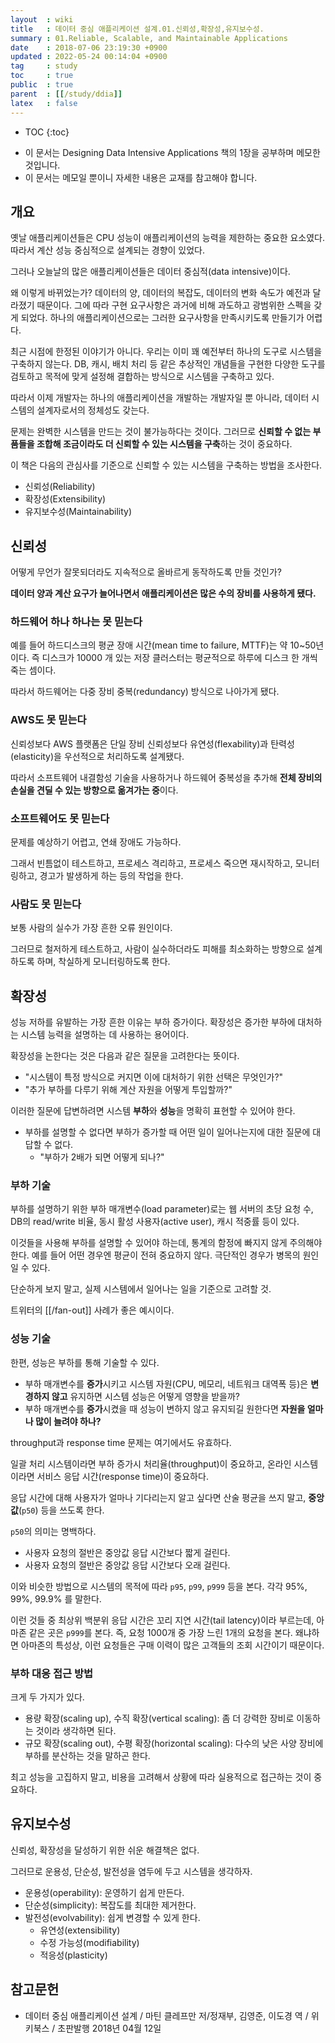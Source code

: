 ```yaml
---
layout  : wiki
title   : 데이터 중심 애플리케이션 설계.01.신뢰성,확장성,유지보수성.
summary : 01.Reliable, Scalable, and Maintainable Applications
date    : 2018-07-06 23:19:30 +0900
updated : 2022-05-24 00:14:04 +0900
tag     : study
toc     : true
public  : true
parent  : [[/study/ddia]]
latex   : false
---
```

* TOC
{:toc}

- 이 문서는 Designing Data Intensive Applications 책의 1장을 공부하며 메모한 것입니다.
- 이 문서는 메모일 뿐이니 자세한 내용은 교재를 참고해야 합니다.

## 개요

옛날 애플리케이션들은 CPU 성능이 애플리케이션의 능력을 제한하는 중요한 요소였다.
따라서 계산 성능 중심적으로 설계되는 경향이 있었다.

그러나 오늘날의 많은 애플리케이션들은 데이터 중심적(data intensive)이다.

왜 이렇게 바뀌었는가?
데이터의 양, 데이터의 복잡도, 데이터의 변화 속도가 예전과 달라졌기 때문이다.
그에 따라 구현 요구사항은 과거에 비해 과도하고 광범위한 스펙을 갖게 되었다.
하나의 애플리케이션으로는 그러한 요구사항을 만족시키도록 만들기가 어렵다.

최근 시점에 한정된 이야기가 아니다.
우리는 이미 꽤 예전부터 하나의 도구로 시스템을 구축하지 않는다.
DB, 캐시, 배치 처리 등 같은 추상적인 개념들을 구현한 다양한 도구를 검토하고 목적에 맞게 설정해 결합하는 방식으로 시스템을 구축하고 있다.

따라서 이제 개발자는 하나의 애플리케이션을 개발하는 개발자일 뿐 아니라,
데이터 시스템의 설계자로서의 정체성도 갖는다.

문제는 완벽한 시스템을 만드는 것이 불가능하다는 것이다.
그러므로 **신뢰할 수 없는 부품들을 조합해 조금이라도 더 신뢰할 수 있는 시스템을 구축**하는 것이 중요하다.

이 책은 다음의 관심사를 기준으로 신뢰할 수 있는 시스템을 구축하는 방법을 조사한다.

- 신뢰성(Reliability)
- 확장성(Extensibility)
- 유지보수성(Maintainability)


## 신뢰성

어떻게 무언가 잘못되더라도 지속적으로 올바르게 동작하도록 만들 것인가?

**데이터 양과 계산 요구가 늘어나면서 애플리케이션은 많은 수의 장비를 사용하게 됐다.**

### 하드웨어 하나 하나는 못 믿는다

예를 들어 하드디스크의 평균 장애 시간(mean time to failure, MTTF)는 약 10~50년이다.
즉 디스크가 10000 개 있는 저장 클러스터는 평균적으로 하루에 디스크 한 개씩 죽는 셈이다.

따라서 하드웨어는 다중 장비 중복(redundancy) 방식으로 나아가게 됐다.

### AWS도 못 믿는다

신뢰성보다 AWS 플랫폼은 단일 장비 신뢰성보다 유연성(flexability)과 탄력성(elasticity)을 우선적으로 처리하도록 설계됐다.

따라서 소프트웨어 내결함성 기술을 사용하거나 하드웨어 중복성을 추가해 **전체 장비의 손실을 견딜 수 있는 방향으로 옮겨가는 중**이다.

### 소프트웨어도 못 믿는다

문제를 예상하기 어렵고, 연쇄 장애도 가능하다.

그래서 빈틈없이 테스트하고, 프로세스 격리하고, 프로세스 죽으면 재시작하고, 모니터링하고, 경고가 발생하게 하는 등의 작업을 한다.

### 사람도 못 믿는다

보통 사람의 실수가 가장 흔한 오류 원인이다.

그러므로 철저하게 테스트하고, 사람이 실수하더라도 피해를 최소화하는 방향으로 설계하도록 하며, 착실하게 모니터링하도록 한다.

## 확장성

성능 저하를 유발하는 가장 흔한 이유는 부하 증가이다.
확장성은 증가한 부하에 대처하는 시스템 능력을 설명하는 데 사용하는 용어이다.

확장성을 논한다는 것은 다음과 같은 질문을 고려한다는 뜻이다.

- "시스템이 특정 방식으로 커지면 이에 대처하기 위한 선택은 무엇인가?"
- "추가 부하를 다루기 위해 계산 자원을 어떻게 투입할까?"

이러한 질문에 답변하려면 시스템 **부하**와 **성능**을 명확히 표현할 수 있어야 한다.

- 부하를 설명할 수 없다면 부하가 증가할 때 어떤 일이 일어나는지에 대한 질문에 대답할 수 없다.
    - "부하가 2배가 되면 어떻게 되나?" 

### 부하 기술

부하를 설명하기 위한 부하 매개변수(load parameter)로는 웹 서버의 초당 요청 수, DB의 read/write 비율, 동시 활성 사용자(active user), 캐시 적중률 등이 있다.

이것들을 사용해 부하를 설명할 수 있어야 하는데, 통계의 함정에 빠지지 않게 주의해야 한다.
예를 들어 어떤 경우엔 평균이 전혀 중요하지 않다.
극단적인 경우가 병목의 원인일 수 있다.

단순하게 보지 말고, 실제 시스템에서 일어나는 일을 기준으로 고려할 것.

트위터의 [[/fan-out]] 사례가 좋은 예시이다.

### 성능 기술

한편, 성능은 부하를 통해 기술할 수 있다.

- 부하 매개변수를 **증가**시키고 시스템 자원(CPU, 메모리, 네트워크 대역폭 등)은 **변경하지 않고** 유지하면 시스템 성능은 어떻게 영향을 받을까?
- 부하 매개변수를 **증가**시켰을 때 성능이 변하지 않고 유지되길 원한다면 **자원을 얼마나 많이 늘려야 하나?**

throughput과 response time 문제는 여기에서도 유효하다.

일괄 처리 시스템이라면 부하 증가시 처리율(throughput)이 중요하고,
온라인 시스템이라면 서비스 응답 시간(response time)이 중요하다.

응답 시간에 대해 사용자가 얼마나 기다리는지 알고 싶다면 산술 평균을 쓰지 말고, **중앙값**(`p50`) 등을 쓰도록 한다.

`p50`의 의미는 명백하다.

- 사용자 요청의 절반은 중앙값 응답 시간보다 짧게 걸린다.
- 사용자 요청의 절반은 중앙값 응답 시간보다 오래 걸린다.

이와 비슷한 방법으로 시스템의 목적에 따라 `p95`, `p99`, `p999` 등을 본다. 각각 95%, 99%, 99.9% 를 말한다.

이런 것들 중 최상위 백분위 응답 시간은 꼬리 지연 시간(tail latency)이라 부르는데, 아마존 같은 곳은 `p999`를 본다.
즉, 요청 1000개 중 가장 느린 1개의 요청을 본다.
왜냐하면 아마존의 특성상, 이런 요청들은 구매 이력이 많은 고객들의 조회 시간이기 때문이다.

### 부하 대응 접근 방법

크게 두 가지가 있다.

- 용량 확장(scaling up), 수직 확장(vertical scaling): 좀 더 강력한 장비로 이동하는 것이라 생각하면 된다.
- 규모 확장(scaling out), 수평 확장(horizontal scaling): 다수의 낮은 사양 장비에 부하를 분산하는 것을 말하곤 한다.

최고 성능을 고집하지 말고, 비용을 고려해서 상황에 따라 실용적으로 접근하는 것이 중요하다.


## 유지보수성

신뢰성, 확장성을 달성하기 위한 쉬운 해결책은 없다.

그러므로 운용성, 단순성, 발전성을 염두에 두고 시스템을 생각하자.

- 운용성(operability): 운영하기 쉽게 만든다.
- 단순성(simplicity): 복잡도를 최대한 제거한다.
- 발전성(evolvability): 쉽게 변경할 수 있게 한다.
    - 유연성(extensibility)
    - 수정 가능성(modifiability)
    - 적응성(plasticity)

## 참고문헌

- 데이터 중심 애플리케이션 설계 / 마틴 클레프만 저/정재부, 김영준, 이도경 역 / 위키북스 / 초판발행 2018년 04월 12일


